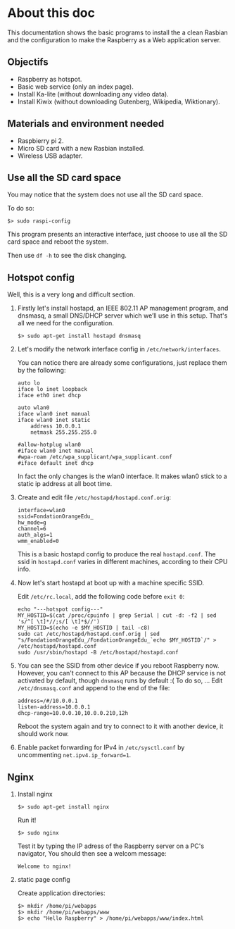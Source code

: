 # About this doc

This documentation shows the basic programs to install the a clean Rasbian
and the configuration to make the Raspberry as a Web application server.


## Objectifs

* Raspberry as hotspot.
* Basic web service (only an index page).
* Install Ka-lite (without downloading any video data).
* Install Kiwix (without downloading Gutenberg, Wikipedia, Wiktionary).


## Materials and environment needed

* Raspbierry pi 2.
* Micro SD card with a new Rasbian installed.
* Wireless USB adapter.


## Use all the SD card space

You may notice that the system does not use all the SD card space.

To do so:

    $> sudo raspi-config

This program presents an interactive interface,
just choose to use all the SD card space and reboot the system.

Then use `df -h` to see the disk changing.


## Hotspot config

Well, this is a very long and difficult section.

1. Firstly let's install hostapd, an IEEE 802.11 AP management program,
and dnsmasq, a small DNS/DHCP server which we’ll use in this setup.
That's all we need for the configuration.

    ```
    $> sudo apt-get install hostapd dnsmasq
    ```

2. Let's modify the network interface config in `/etc/network/interfaces`.

    You can notice there are already some configurations, just replace them
    by the following:

    ```
    auto lo
    iface lo inet loopback
    iface eth0 inet dhcp

    auto wlan0
    iface wlan0 inet manual
    iface wlan0 inet static
        address 10.0.0.1
        netmask 255.255.255.0

    #allow-hotplug wlan0
    #iface wlan0 inet manual
    #wpa-roam /etc/wpa_supplicant/wpa_supplicant.conf
    #iface default inet dhcp
    ```

    In fact the only changes is the wlan0 interface.
    It makes wlan0 stick to a static ip address at all boot time.


3. Create and edit file `/etc/hostapd/hostapd.conf.orig`:

    ```
    interface=wlan0
    ssid=FondationOrangeEdu_
    hw_mode=g
    channel=6
    auth_algs=1
    wmm_enabled=0
    ```

    This is a basic hostapd config to produce the real `hostapd.conf`.
    The ssid in `hostapd.conf` varies in different machines, according
    to their CPU info.


4. Now let's start hostapd at boot up with a machine specific SSID.

    Edit `/etc/rc.local`, add the following code before `exit 0`:

    ```
    echo "---hotspot config---"
    MY_HOSTID=$(cat /proc/cpuinfo | grep Serial | cut -d: -f2 | sed 's/^[ \t]*//;s/[ \t]*$//')
    MY_HOSTID=$(echo -e $MY_HOSTID | tail -c8)
    sudo cat /etc/hostapd/hostapd.conf.orig | sed "s/FondationOrangeEdu_/FondationOrangeEdu_`echo $MY_HOSTID`/" > /etc/hostapd/hostapd.conf
    sudo /usr/sbin/hostapd -B /etc/hostapd/hostapd.conf
    ```


5. You can see the SSID from other device if you reboot Raspberry now.
However, you can't connect to this AP because the DHCP service is not
activated by default, though `dnsmasq` runs by default :(
    To do so, ...
    Edit `/etc/dnsmasq.conf` and append to the end of the file:

    ```
    address=/#/10.0.0.1
    listen-address=10.0.0.1
    dhcp-range=10.0.0.10,10.0.0.210,12h
    ```

    Reboot the system again and try to connect to it with another device, it should
    work now.

6. Enable packet forwarding for IPv4 in `/etc/sysctl.conf`
by uncommenting `net.ipv4.ip_forward=1`.


## Nginx

1. Install nginx

    ```
    $> sudo apt-get install nginx
    ```

    Run it!

    ```
    $> sudo nginx
    ```

    Test it by typing the IP adress of the Raspberry server on a PC's navigator,
    You should then see a welcom message:

    ```
    Welcome to nginx!
    ```

2. static page config

    Create application directories:

    ```
    $> mkdir /home/pi/webapps
    $> mkdir /home/pi/webapps/www
    $> echo "Hello Raspberry" > /home/pi/webapps/www/index.html
    ```
